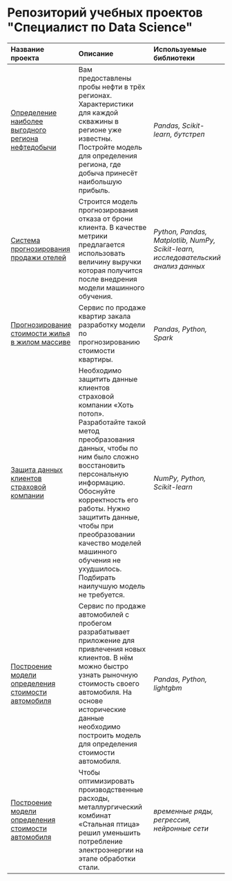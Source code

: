 # Репозиторий учебных проектов "Специалист по Data Science"

| Название проекта | Описание | Используемые библиотеки | 
| :---------------------- | :---------------------- | :---------------------- |
| [Определение наиболее выгодного региона нефтедобычи](sprint-11_ml-in-business) | Вам предоставлены пробы нефти в трёх регионах. Характеристики для каждой скважины в регионе уже известны. Постройте модель для определения региона, где добыча принесёт наибольшую прибыль. | *Pandas, Scikit-learn, бутстреп* |
| [Система прогнозирования продажи отелей](sprint-12_consolidated-project-2) | Строится модель прогнозирования отказа от брони клиента. В качестве метрики предлагается использовать величину выручки которая получится после внедрения модели машинного обучения. | *Python, Pandas, Matplotlib, NumPy, Scikit-learn, исследовательский анализ данных* |
| [Прогнозирование стоимости жилья в жилом массиве](sprint-15_spark-ml) | Сервис по продаже квартир закала разработку модели по прогнозированию стоимости квартиры. | *Pandas, Python, Spark* |
| [Защита данных клиентов страховой компании](sprint-17_linear-algebra) | Необходимо защитить данные клиентов страховой компании «Хоть потоп». Разработайте такой метод преобразования данных, чтобы по ним было сложно восстановить персональную информацию. Обоснуйте корректность его работы. Нужно защитить данные, чтобы при преобразовании качество моделей машинного обучения не ухудшилось. Подбирать наилучшую модель не требуется. | *NumPy, Python, Scikit-learn* |
| [Построение модели определения стоимости автомобиля](sprint-18_numerical-methods) | Сервис по продаже автомобилей с пробегом  разрабатывает приложение для привлечения новых клиентов. В нём можно быстро узнать рыночную стоимость своего автомобиля. На основе исторические данные необходимо построить модель для определения стоимости автомобиля. | *Pandas, Python, lightgbm* |
| [Построение модели определения стоимости автомобиля](sprint-25_final-project) | Чтобы оптимизировать производственные расходы, металлургический комбинат «Стальная птица» решил уменьшить потребление электроэнергии на этапе обработки стали. | *временные ряды, регрессия, нейронные сети* |




